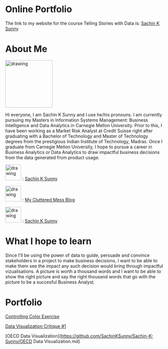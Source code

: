 # Online Portfolio

The link to my website for the course Telling Stories with Data is: 
[Sachin K Sunny](https://sachinksunny.github.io/Sachin-K-Sunny/)

# About Me
<img src="https://user-images.githubusercontent.com/56980097/72670390-d6707680-3a0a-11ea-89d9-3c61ea723e84.png" alt="drawing" width="150"/>

Hi everyone, I am Sachin K Sunny and I use he/his pronouns. I am currently pursuing my Masters in Information Systems Management: Business Intelligence and Data Analytics in Carnegie Mellon University. Prior to this, I have been working as a Market Risk Analyst at Credit Suisse right after graduating with a Bachelor of Technology and Master of Technology degrees from the prestigious Indian Institute of Technology, Madras. Once I graduate from Carnegie Mellon University, I hope to pursue a career in Business Analytics or Data Analytics to draw impactful business decisions from the data generated from product usage.

<img src="https://user-images.githubusercontent.com/56980097/72670713-c9ee1d00-3a0e-11ea-9848-7bd719201f11.png" alt="drawing" height="50"/> : [Sachin K Sunny](https://www.facebook.com/SachinKSunny1110)

<img src="https://user-images.githubusercontent.com/56980097/72670634-a5de0c00-3a0d-11ea-8339-f7ce800829f0.png" alt="drawing" height="50"/> : [My Cluttered Mess Blog](http://myclutteredmess.blogspot.com/)

<img src="https://user-images.githubusercontent.com/56980097/72670687-8c898f80-3a0e-11ea-9c8a-c1c020948d8d.png" alt="drawing" height="50"/> : [Sachin K Sunny](https://www.linkedin.com/in/sachinksunny/)


# What I hope to learn
Since I'll be using the power of data to guide, persuade and convince stakeholders in a project to make business decisions, I want to be able to make them see the impact any such decision would bring through impactful vizualisations. A picture is worth a thousand words and I want to be able to show the right picture and say the right thousand words that go with the picture to be a succesful Business Analyst.

# Portfolio
[Controlling Color Exercise](https://github.com/SachinKSunny/Sachin-K-Sunny/files/4083419/Controlling.Color.pdf)

[Data Visualization Critique #1](https://github.com/SachinKSunny/Sachin-K-Sunny/files/4083587/Sachin.Kalayathankal.Sunny.-.Critique.1_.Economist.bar.chart.The.Good.Charts.Matrix.xlsx)

[OECD Data Visualization](https://github.com/SachinKSunny/Sachin-K-Sunny/OECD Data Visualization.md)
